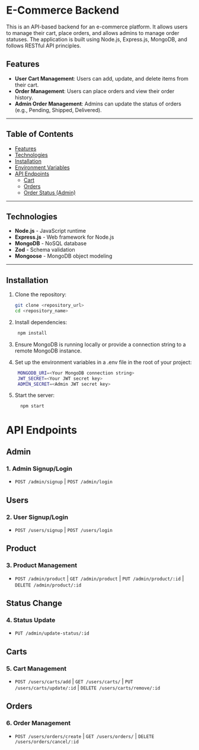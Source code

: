 # E-Commerce Backend

This is an API-based backend for an e-commerce platform. It allows users to manage their cart, place orders, and allows admins to manage order statuses. The application is built using Node.js, Express.js, MongoDB, and follows RESTful API principles.

## Features

- **User Cart Management**: Users can add, update, and delete items from their cart.
- **Order Management**: Users can place orders and view their order history.
- **Admin Order Management**: Admins can update the status of orders (e.g., Pending, Shipped, Delivered).

---

## Table of Contents

- [Features](#features)
- [Technologies](#technologies)
- [Installation](#installation)
- [Environment Variables](#environment-variables)
- [API Endpoints](#api-endpoints)
  - [Cart](#cart)
  - [Orders](#orders)
  - [Order Status (Admin)](#order-status-admin)

  
---

## Technologies

- **Node.js** - JavaScript runtime
- **Express.js** - Web framework for Node.js
- **MongoDB** - NoSQL database
- **Zod** - Schema validation
- **Mongoose** - MongoDB object modeling

---

## Installation

1. Clone the repository:
   ```bash
   git clone <repository_url>
   cd <repository_name>

2. Install dependencies:
    ```bash
     npm install

3. Ensure MongoDB is running locally or provide a connection string to a remote MongoDB instance.

4. Set up the environment variables in a .env file in the root of your project:  
   ```bash
    MONGODB_URI=<Your MongoDB connection string>
    JWT_SECRET=<Your JWT secret key>
    ADMIN_SECRET=<Admin JWT secret key>

5.  Start the server:
    ```bash
      npm start

# API Endpoints

## Admin

### 1. Admin Signup/Login
- `POST /admin/signup` | `POST /admin/login`

## Users

### 2. User Signup/Login
- `POST /users/signup` | `POST /users/login`

## Product

### 3. Product Management
- `POST /admin/product` | `GET /admin/product` | `PUT /admin/product/:id` | `DELETE /admin/product/:id`

## Status Change

### 4. Status Update
- `PUT /admin/update-status/:id`

## Carts

### 5. Cart Management
- `POST /users/carts/add` | `GET /users/carts/` | `PUT /users/carts/update/:id` | `DELETE /users/carts/remove/:id`

## Orders

### 6. Order Management
- `POST /users/orders/create` | `GET /users/orders/` | `DELETE /users/orders/cancel/:id`

